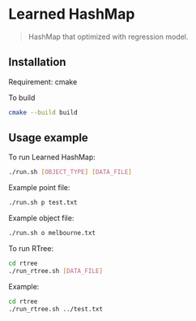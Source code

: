 # Learned HashMap
> HashMap that optimized with regression model.

## Installation
Requirement: cmake  

To build
```sh
cmake --build build
```

## Usage example

To run Learned HashMap:
```sh
./run.sh [OBJECT_TYPE] [DATA_FILE]
```
Example point file:
```sh
./run.sh p test.txt
```
Example object file:
```sh
./run.sh o melbourne.txt
```

To run RTree:
```sh
cd rtree
./run_rtree.sh [DATA_FILE]
```
Example:
```sh
cd rtree
./run_rtree.sh ../test.txt
```